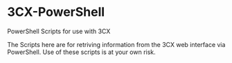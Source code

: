 # 3CX-PowerShell
PowerShell Scripts for use with 3CX


The Scripts here are for retriving information from the 3CX web interface via PowerShell.
Use of these scripts is at your own risk.
